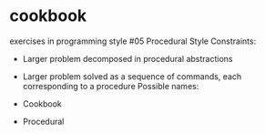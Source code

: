 # cookbook
exercises in programming style #05 Procedural Style
Constraints:

- Larger problem decomposed in procedural abstractions
- Larger problem solved as a sequence of commands, each corresponding to a procedure
Possible names:

- Cookbook
- Procedural
